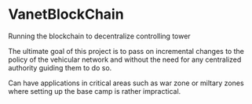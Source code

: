 # VanetBlockChain
Running the blockchain to decentralize controlling tower

The ultimate goal of this project is to pass on incremental changes to the policy of the vehicular network and without the need for any centralized authority guiding them to do so.

Can have applications in critical areas such as war zone or miltary zones where setting up the base camp is rather impractical. 
